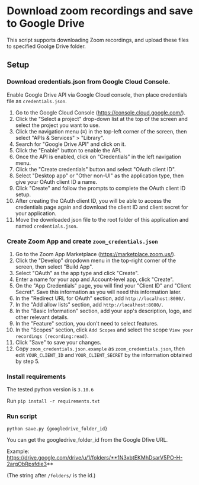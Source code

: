# Download zoom recordings and save to Google Drive

This script supports downloading Zoom recordings, and upload these files to specified Goolge Drive folder.

## Setup

### Download credentials.json from Google Cloud Console.

Enable Google Drive API via Google Cloud console, then place credentials file as `credentials.json`.

1. Go to the Google Cloud Console (https://console.cloud.google.com/).
2. Click the "Select a project" drop-down list at the top of the screen and select the project you want to use.
3. Click the navigation menu (≡) in the top-left corner of the screen, then select "APIs & Services" > "Library".
4. Search for "Google Drive API" and click on it.
5. Click the "Enable" button to enable the API.
6. Once the API is enabled, click on "Credentials" in the left navigation menu.
7. Click the "Create credentials" button and select "OAuth client ID".
8. Select "Desktop app" or "Other non-UI" as the application type, then give your OAuth client ID a name.
9. Click "Create" and follow the prompts to complete the OAuth client ID setup.
10. After creating the OAuth client ID, you will be able to access the credentials page again and download the client ID and client secret for your application.
11. Move the downloaded json file to the root folder of this application and named `credentials.json`.

### Create Zoom App and create `zoom_credentials.json`

1. Go to the Zoom App Marketplace (https://marketplace.zoom.us/).
2. Click the "Develop" dropdown menu in the top-right corner of the screen, then select "Build App".
3. Select "OAuth" as the app type and click "Create".
4. Enter a name for your app and Account-level app, click "Create".
5. On the "App Credentials" page, you will find your "Client ID" and "Client Secret". Save this information as you will need this information later.
6. In the "Redirect URL for OAuth" section, add `http://localhost:8080/`.
7. In the "Add allow lists" section, add `http://localhost:8080/`.
8. In the "Basic Information" section, add your app's description, logo, and other relevant details.
9. In the "Feature" section, you don't need to select features.
10. In the "Scopes" section, click `Add Scopes` and select the scope `View your recordings (recording:read)`.
11. Click "Save" to save your changes.
12. Copy `zoom_credentials.json.example` as `zoom_credentials.json`, then edit `YOUR_CLIENT_ID` and `YOUR_CLIENT_SECRET` by the information obtained by step 5.

### Install requirements

The tested python version is `3.10.6`

Run
`pip install -r requirements.txt`

### Run script

`python save.py {googledrive_folder_id}`

You can get the googledrive_folder_id from the Google Dfive URL.

Example: https://drive.google.com/drive/u/1/folders/**1N3xbtEKMhDsarV5PO-H-2argObRpsfdie3**

(The string after `/folders/` is the id.)
